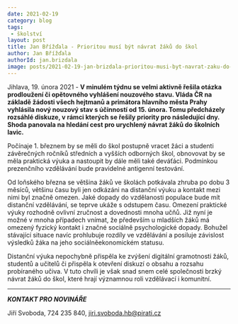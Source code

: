```yaml
---
date: 2021-02-19
category: blog
tags:
 - školství
layout: post
title: Jan Břížďala - Prioritou musí být návrat žáků do škol
author: Jan Břížďala
authorId: jan.brizdala
image: posts/2021-02-19-jan-brizdala-prioritou-musi-byt-navrat-zaku-do-skol.jpeg
---
```


Jihlava, 19. února 2021 - **V minulém týdnu se velmi aktivně řešila otázka prodloužení či opětovného vyhlášení nouzového stavu. Vláda ČR na základě žádosti všech hejtmanů a primátora hlavního města Prahy vyhlásila nový nouzový stav s účinností od 15. února. Tomu předcházely rozsáhlé diskuze, v rámci kterých se řešily priority pro následující dny. Shoda panovala na hledání cest pro urychlený návrat žáků do školních lavic.**

Počínaje 1. březnem by se měli do škol postupně vracet žáci a studenti závěrečných ročníků středních a vyšších odborných škol, obnovovat by se měla praktická výuka a nastoupit by dále měli také deváťáci. Podmínkou prezenčního vzdělávání bude pravidelné antigenní testování. 

Od loňského března se většina žáků ve školách potkávala zhruba po dobu 3 měsíců, většinu času byli jen odkázáni na distanční výuku a kontakt mezi nimi byl značně omezen. Jaké dopady do vzdělanosti populace bude mít distanční vzdělávání, se teprve ukáže s odstupem času. Omezení praktické výuky rozhodně ovlivní zručnost a dovednosti mnoha učňů. Již nyní je možné v mnoha případech vnímat, že především u mladších žáků má omezený fyzický kontakt i značné sociálně psychologické dopady. Bohužel stávající situace navíc prohlubuje rozdíly ve vzdělávání a posiluje závislost výsledků žáka na jeho sociálněekonomickém statusu. 

Distanční výuka nepochybně přispěla ke zvýšení digitální gramotnosti žáků, studentů a učitelů či přispěla k otevření diskuzí o obsahu a rozsahu probíraného učiva. V tuto chvíli je však snad snem celé společnosti brzký návrat žáků do škol, které hrají významnou roli vzdělávací i komunitní.

---

***KONTAKT PRO NOVINÁŘE*** 

Jiří Svoboda, 724 235 840, <jiri.svoboda.hb@pirati.cz>
